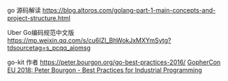 
go 源码解读
https://blog.altoros.com/golang-part-1-main-concepts-and-project-structure.html

Uber Go编码规范中文版
https://mp.weixin.qq.com/s/cu6IZl_BhWokJxMXYmSytg?tdsourcetag=s_pcqq_aiomsg

go-kit 作者
https://peter.bourgon.org/go-best-practices-2016/
[GopherCon EU 2018: Peter Bourgon - Best Practices for Industrial Programming](https://www.youtube.com/watch?v=PTE4VJIdHPg)
